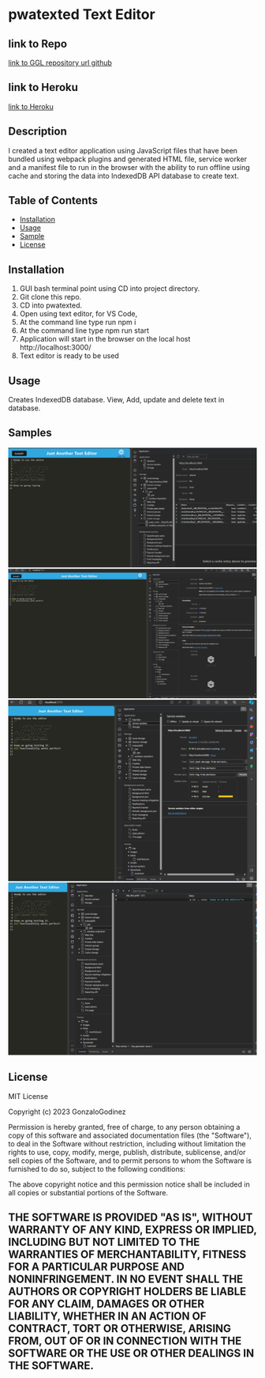 # pwatexted Text Editor

## link to Repo
[link to GGL repository url github](https://github.com/GonzaloGodinez/pwatexted)

## link to Heroku
[link to Heroku](https://ggl-texteditor-23f5063fdfe4.herokuapp.com/)

## Description
I created a text editor application using JavaScript files that have been bundled using webpack plugins and generated HTML file, service worker and a manifest file to run in the browser with the ability to run offline using cache and storing the data into IndexedDB API database to create  text. 

## Table of Contents

- [Installation](#installation)
- [Usage](#usage)
- [Sample](#Samples)
- [License](#license)

## Installation
1.	GUI bash terminal point using CD into project directory.
2.	Git clone this repo.
3.	CD into pwatexted.	
4.	Open using text editor, for VS Code, 
5.  At the command line type run npm i 
6.  At the command line type npm run start
7.	Application will start in the browser on the local host http://localhost:3000/
8.  Text editor is ready to be used

## Usage
Creates IndexedDB database.
View, Add, update and delete text in database.

## Samples

![Main page ](./Assets/Mainpage.png)
![Manifest pg](./Assets/Manifest.png)
![Service Worker](./Assets/serviceworkers.png)
![Delete Post](./Assets/idb-storage.png)

## License
MIT License

Copyright (c) 2023 GonzaloGodinez

Permission is hereby granted, free of charge, to any person obtaining a copy
of this software and associated documentation files (the "Software"), to deal
in the Software without restriction, including without limitation the rights
to use, copy, modify, merge, publish, distribute, sublicense, and/or sell
copies of the Software, and to permit persons to whom the Software is
furnished to do so, subject to the following conditions:

The above copyright notice and this permission notice shall be included in all
copies or substantial portions of the Software.

THE SOFTWARE IS PROVIDED "AS IS", WITHOUT WARRANTY OF ANY KIND, EXPRESS OR
IMPLIED, INCLUDING BUT NOT LIMITED TO THE WARRANTIES OF MERCHANTABILITY,
FITNESS FOR A PARTICULAR PURPOSE AND NONINFRINGEMENT. IN NO EVENT SHALL THE
AUTHORS OR COPYRIGHT HOLDERS BE LIABLE FOR ANY CLAIM, DAMAGES OR OTHER
LIABILITY, WHETHER IN AN ACTION OF CONTRACT, TORT OR OTHERWISE, ARISING FROM,
OUT OF OR IN CONNECTION WITH THE SOFTWARE OR THE USE OR OTHER DEALINGS IN THE
SOFTWARE.
---
